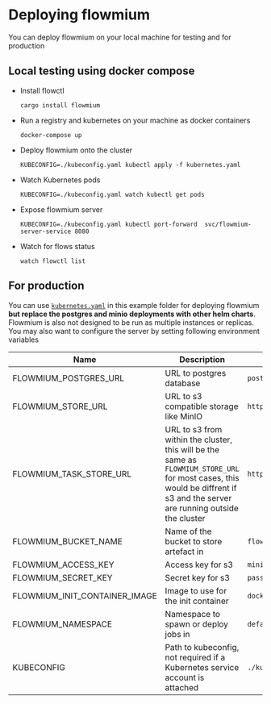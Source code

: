 # Deploying flowmium

You can deploy flowmium on your local machine for testing and for production

## Local testing using docker compose

-   Install flowctl

    ```
    cargo install flowmium
    ```

-   Run a registry and kubernetes on your machine as docker containers

    ```
    docker-compose up
    ```

-   Deploy flowmium onto the cluster

    ```
    KUBECONFIG=./kubeconfig.yaml kubectl apply -f kubernetes.yaml
    ```

-   Watch Kubernetes pods

    ```
    KUBECONFIG=./kubeconfig.yaml watch kubectl get pods
    ```

-   Expose flowmium server

    ```
    KUBECONFIG=./kubeconfig.yaml kubectl port-forward  svc/flowmium-server-service 8080
    ```

-   Watch for flows status

    ```
    watch flowctl list
    ```

## For production

You can use [`kubernetes.yaml`](kubernetes.yaml) in this example folder for deploying flowmium **but replace the postgres and minio deployments with other helm charts**. Flowmium is also not designed to be run as multiple instances or replicas. You may also want to configure the server by setting following environment variables

| Name                          | Description                                                                                                                                                                  | Example                                           |
| ----------------------------- | ---------------------------------------------------------------------------------------------------------------------------------------------------------------------------- | ------------------------------------------------- |
| FLOWMIUM_POSTGRES_URL         | URL to postgres database                                                                                                                                                     | `postgres://flowmium:flowmium@localhost/flowmium` |
| FLOWMIUM_STORE_URL            | URL to s3 compatible storage like MinIO                                                                                                                                      | `http://172.16.238.4:9000`                        |
| FLOWMIUM_TASK_STORE_URL       | URL to s3 from within the cluster, this will be the same as `FLOWMIUM_STORE_URL` for most cases, this would be diffrent if s3 and the server are running outside the cluster | `http://172.16.238.4:9000`                        |
| FLOWMIUM_BUCKET_NAME          | Name of the bucket to store artefact in                                                                                                                                      | `flowmium-test`                                   |
| FLOWMIUM_ACCESS_KEY           | Access key for s3                                                                                                                                                            | `minio`                                           |
| FLOWMIUM_SECRET_KEY           | Secret key for s3                                                                                                                                                            | `password`                                        |
| FLOWMIUM_INIT_CONTAINER_IMAGE | Image to use for the init container                                                                                                                                          | `docker.io/shnoo28/flowmium:latest`               |
| FLOWMIUM_NAMESPACE            | Namespace to spawn or deploy jobs in                                                                                                                                         | `default`                                         |
| KUBECONFIG                    | Path to kubeconfig, not required if a Kubernetes service account is attached                                                                                                 | `./kubeconfig.yaml`                               |
